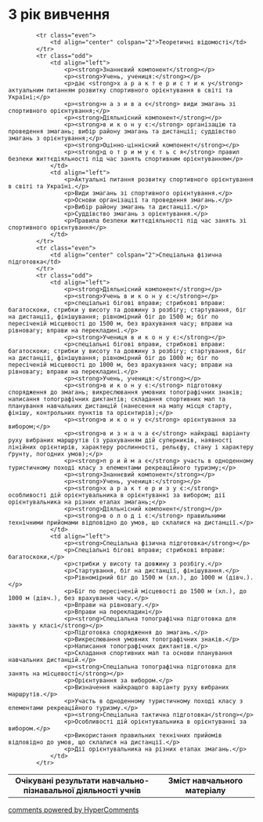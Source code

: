 <div id="hypercomments_widget" class="js-hypercomments-widget invisible"></div>

3 рік вивчення
=============================

<table>
  <body>
    <tr>
<td align="center" width="60%"><strong>Очікувані результати навчально-пізнавальної діяльності учнів</strong></td>
<td align="center" width="40%"><strong>Зміст навчального матеріалу</strong></td>
    </tr>

            <tr class="even">
                <td align="center" colspan="2">Теоретичні відомості</td>
            </tr>
            <tr class="odd">
                <td align="left">
                    <p><strong>Знаннєвий компонент</strong></p>
                    <p><strong>Учень, учениця:</strong></p>
                    <p>дає <strong>х а р а к т е р и с т и к у</strong> актуальним питанням розвитку спортивного орієнтування в світі та Україні;</p>
                    <p><strong>н а з и в а є</strong> види змагань зі спортивного орієнтування;</p>
                    <p><strong>Діяльнісний компонент</strong></p>
                    <p><strong>в и к о н у є:</strong> організацію та проведення змагань; вибір району змагань та дистанції; суддівство змагань з орієнтування;</p>
                    <p><strong>Оцінно-ціннісний компонент</strong></p>
                    <p><strong>д о т р и м у є т ь с я</strong> правил безпеки життєдіяльності під час занять спортивним орієнтуванням</p>
                </td>
                <td align="left">
                    <p>Актуальні питання розвитку спортивного орієнтування в світі та Україні.</p>
                    <p>Види змагань зі спортивного орієнтування.</p>
                    <p>Основи організації та проведення змагань.</p>
                    <p>Вибір району змагань та дистанції.</p>
                    <p>Суддівство змагань з орієнтування.</p>
                    <p>Правила безпеки життєдіяльності під час занять зі спортивного орієнтування</p>
                </td>
            </tr>
            <tr class="even">
                <td align="center" colspan="2">Спеціальна фізична підготовка</td>
            </tr>
            <tr class="odd">
                <td align="left">
                    <p><strong>Діяльнісний компонент</strong></p>
                    <p><strong>Учень в и к о н у є:</strong></p>
                    <p>спеціальні бігові вправи; стрибкові вправи: багатоскоки, стрибки у висоту та довжину з розбігу; стартування, біг на дистанції, фінішування; рівномірний біг до 1500 м; біг по пересіченій місцевості до 1500 м, без врахування часу; вправи на рівновагу; вправи на перекладині.</p>
                    <p><strong>Учениця в и к о н у є:</strong></p>
                    <p>спеціальні бігові вправи, стрибкові вправи: багатоскоки; стрибки у висоту та довжину з розбігу; стартування, біг на дистанції, фінішування; рівномірний біг до 1000 м; біг по пересіченій місцевості до 1000 м, без врахування часу; вправи на рівновагу; вправи на перекладині.</p>
                    <p><strong>Учень, учениця:</strong></p>
                    <p><strong>в и к о н у є:</strong> підготовку спорядження до змагань; викреслювання умовних топографічних знаків; написання топографічних диктантів; складання спортивних мап та планування навчальних дистанцій (нанесення на мапу місця старту, фінішу, контрольних пунктів та орієнтирів);</p>
                    <p><strong>в и к о н у є</strong> орієнтування за вибором;</p>
                    <p><strong>в и з н а ч а є</strong> найкращі варіанту руху вибраних маршрутів (з урахуванням дій суперників, наявності лінійних орієнтирів, характеру рослинності, рельєфу, стану і характеру ґрунту, погодних умов);</p>
                    <p><strong>п р и й м а є</strong> участь в одноденному туристичному поході класу з елементами рекреаційного туризму;</p>
                    <p><strong>Знаннєвий компонент</strong></p>
                    <p><strong>Учень, учениця:</strong></p>
                    <p><strong>х а р а к т е р и з у є:</strong> особливості дій орієнтувальника в орієнтуванні за вибором; дії орієнтувальника на різних етапах змагань;</p>
                    <p><strong>Діяльнісний компонент</strong></p>
                    <p><strong>в о л о д і є:</strong> правильними технічними прийомами відповідно до умов, що склалися на дистанції.</p>
                </td>
                <td align="left">
                    <p><strong>Спеціальна фізична підготовка</strong></p>
                    <p>Спеціальні бігові вправи; стрибкові вправи: багатоскоки,</p>
                    <p>стрибки у висоту та довжину з розбігу.</p>
                    <p>Стартування, біг на дистанції, фінішування.</p>
                    <p>Рівномірний біг до 1500 м (хл.), до 1000 м (дівч.).</p>
                    <p>Біг по пересіченій місцевості до 1500 м (хл.), до 1000 м (дівч.), без врахування часу.</p>
                    <p>Вправи на рівновагу.</p>
                    <p>Вправи на перекладині</p>
                    <p><strong>Спеціальна топографічна підготовка для занять у класі</strong></p>
                    <p>Підготовка спорядження до змагань.</p>
                    <p>Викреслювання умовних топографічних знаків.</p>
                    <p>Написання топографічних диктантів.</p>
                    <p>Складання спортивних мап та основи планування навчальних дистанцій.</p>
                    <p><strong>Спеціальна топографічна підготовка для занять на місцевості</strong></p>
                    <p>Орієнтування за вибором.</p>
                    <p>Визначення найкращого варіанту руху вибраних маршрутів.</p>
                    <p>Участь в одноденному туристичному поході класу з елементами рекреаційного туризму.</p>
                    <p><strong>Спеціальна тактична підготовка</strong></p>
                    <p>Особливості дій орієнтувальника в орієнтуванні за вибором.</p>
                    <p>Використання правильних технічних прийомів відповідно до умов, що склалися на дистанції.</p>
                    <p>Дії орієнтувальника на різних етапах змагань.</p>
                </td>
            </tr>
  </body>
</table>

<div class="js-hypercomments-container">
    <a href="http://hypercomments.com" class="hc-link" title="comments widget">comments powered by HyperComments</a>
</div>